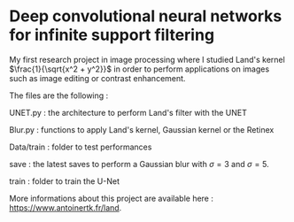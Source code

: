 # Deep convolutional neural networks for infinite support filtering
My first research project in image processing where I studied Land's kernel $\frac{1}{\sqrt{x^2 + y^2}}$ in order to perform applications on images such as image editing or contrast enhancement.

The files are the following :

UNET.py : the architecture to perform Land's filter with the UNET

Blur.py : functions to apply Land's kernel, Gaussian kernel or the Retinex

Data/train : folder to test performances

save : the latest saves to perform a Gaussian blur with $\sigma = 3$ and $\sigma = 5$.

train : folder to train the U-Net

More informations about this project are available here : https://www.antoinertk.fr/land.
